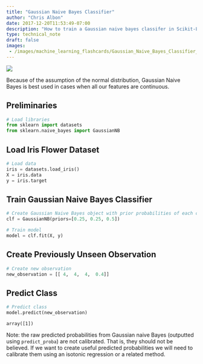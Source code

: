```yaml
---
title: "Gaussian Naive Bayes Classifier"
author: "Chris Albon"
date: 2017-12-20T11:53:49-07:00
description: "How to train a Gaussian naive bayes classifer in Scikit-Learn"
type: technical_note
draft: false
images:
 - /images/machine_learning_flashcards/Gaussian_Naive_Bayes_Classifier_print.png
---
```

<a alt="Gaussian Naive Bayes Classifier" href="https://machinelearningflashcards.com">
    <img src="/images/machine_learning_flashcards/Gaussian_Naive_Bayes_Classifier_print.png" class="flashcard center-block">
</a>

Because of the assumption of the normal distribution, Gaussian Naive Bayes is best used in cases when all our features are continuous.

## Preliminaries


```python
# Load libraries
from sklearn import datasets
from sklearn.naive_bayes import GaussianNB
```

## Load Iris Flower Dataset


```python
# Load data
iris = datasets.load_iris()
X = iris.data
y = iris.target
```

## Train Gaussian Naive Bayes Classifier


```python
# Create Gaussian Naive Bayes object with prior probabilities of each class
clf = GaussianNB(priors=[0.25, 0.25, 0.5])

# Train model
model = clf.fit(X, y)
```

## Create Previously Unseen Observation


```python
# Create new observation
new_observation = [[ 4,  4,  4,  0.4]]
```

## Predict Class


```python
# Predict class
model.predict(new_observation)
```




    array([1])



Note: the raw predicted probabilities from Gaussian naive Bayes (outputted using `predict_proba`) are not calibrated. That is, they should not be believed. If we want to create useful predicted probabilities we will need to calibrate them using an isotonic regression or a related method.
